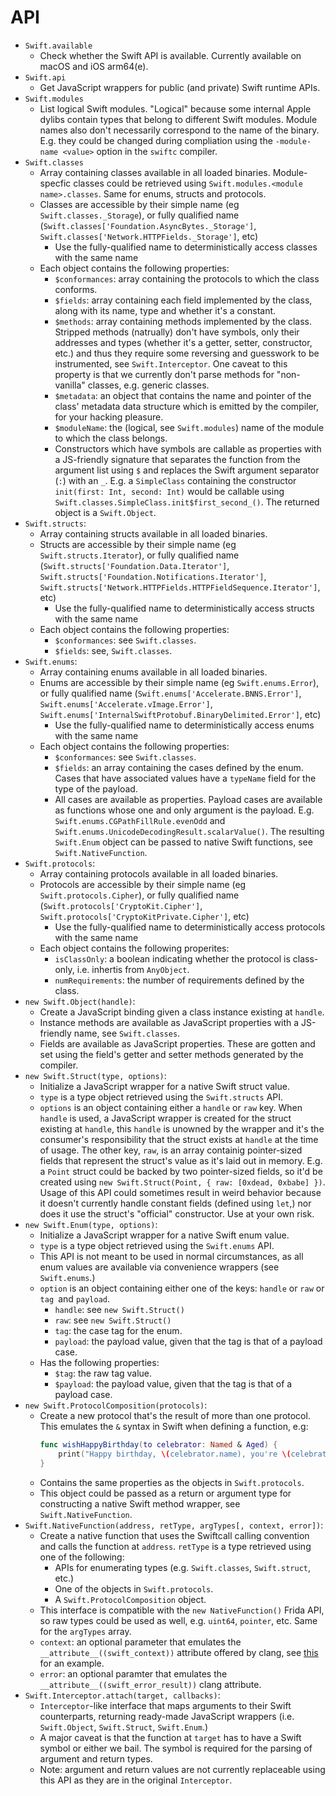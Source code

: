 # API

* `Swift.available`
    * Check whether the Swift API is available. Currently available on macOS and iOS arm64(e).
* `Swift.api`
    * Get JavaScript wrappers for public (and private) Swift runtime APIs.
* `Swift.modules`
    * List logical Swift modules. "Logical" because some internal Apple dylibs contain types that belong to different Swift modules. Module names also don't necessarily correspond to the name of the binary. E.g. they could be changed during compliation using the `-module-name <value>` option in the `swiftc` compiler.
* `Swift.classes`
    * Array containing classes available in all loaded binaries. Module-specfic classes could be retrieved using `Swift.modules.<module name>.classes`. Same for enums, structs and protocols.
    * Classes are accessible by their simple name (eg `Swift.classes._Storage`), or fully qualified name (`Swift.classes['Foundation.AsyncBytes._Storage']`, `Swift.classes['Network.HTTPFields._Storage']`, etc)
        * Use the fully-qualified name to deterministically access classes with the same name
    * Each object contains the following properties:
        * `$conformances`: array containing the protocols to which the class conforms.
        * `$fields`: array containing each field implemented by the class, along with its name, type and whether it's a constant.
        * `$methods`: array containing methods implemented by the class. Stripped methods (natrually) don't have symbols, only their addresses and types (whether it's a getter, setter, constructor, etc.) and thus they require some reversing and guesswork to be instrumented, see `Swift.Interceptor`. One caveat to this property is that we currently don't parse methods for "non-vanilla" classes, e.g. generic classes.
        * `$metadata`: an object that contains the name and pointer of the class' metadata data structure which is emitted by the compiler, for your hacking pleasure.
        * `$moduleName`: the (logical, see `Swift.modules`) name of the module to which the class belongs.
        * Constructors which have symbols are callable as properties with a JS-friendly signature that separates the function from the argument list using `$` and replaces the Swift argument separator (`:`) with an `_`. E.g. a `SimpleClass` containing the constructor `init(first: Int, second: Int)` would be callable using `Swift.classes.SimpleClass.init$first_second_()`. The returned object is a `Swift.Object`.
* `Swift.structs`:
    * Array containing structs available in all loaded binaries.
    * Structs are accessible by their simple name (eg `Swift.structs.Iterator`), or fully qualified name (`Swift.structs['Foundation.Data.Iterator']`, `Swift.structs['Foundation.Notifications.Iterator']`, `Swift.structs['Network.HTTPFields.HTTPFieldSequence.Iterator']`, etc)
        * Use the fully-qualified name to deterministically access structs with the same name
    * Each object contains the following properties:
        * `$conformances`: see `Swift.classes`.
        * `$fields`: see, `Swift.classes`.
* `Swift.enums`:
    * Array containing enums available in all loaded binaries.
    * Enums are accessible by their simple name (eg `Swift.enums.Error`), or fully qualified name (`Swift.enums['Accelerate.BNNS.Error']`, `Swift.enums['Accelerate.vImage.Error']`, `Swift.enums['InternalSwiftProtobuf.BinaryDelimited.Error']`, etc)
        * Use the fully-qualified name to deterministically access enums with the same name
    * Each object contains the following properties:
        * `$conformances`: see `Swift.classes`.
        * `$fields`: an array containing the cases defined by the enum. Cases that have associated values have a `typeName` field for the type of the payload.
        * All cases are available as properties. Payload cases are available as functions whose one and only argument is the payload. E.g. `Swift.enums.CGPathFillRule.evenOdd` and `Swift.enums.UnicodeDecodingResult.scalarValue()`. The resulting `Swift.Enum` object can be passed to native Swift functions, see `Swift.NativeFunction`.
* `Swift.protocols`:
    * Array containing protocols available in all loaded binaries.
    * Protocols are accessible by their simple name (eg `Swift.protocols.Cipher`), or fully qualified name (`Swift.protocols['CryptoKit.Cipher']`, `Swift.protocols['CryptoKitPrivate.Cipher']`, etc)
        * Use the fully-qualified name to deterministically access protocols with the same name
    * Each object contains the following properites:
        * `isClassOnly`: a boolean indicating whether the protocol is class-only, i.e. inhertis from `AnyObject`.
        * `numRequirements`: the number of requirements defined by the class.
* `new Swift.Object(handle)`:
    * Create a JavaScript binding given a class instance existing at `handle`.
    * Instance methods are available as JavaScript properties with a JS-friendly name, see `Swift.classes`.
    * Fields are available as JavaScript properties. These are gotten and set using the field's getter and setter methods generated by the compiler.
* `new Swift.Struct(type, options)`:
    * Initialize a JavaScript wrapper for a native Swift struct value.
    * `type` is a type object retrieved using the `Swift.structs` API.
    * `options` is an object containing either a `handle` or `raw` key. When `handle` is used, a JavaScript wrapper is created for the struct existing at `handle`, this `handle` is unowned by the wrapper and it's the consumer's responsibility that the struct exists at `handle` at the time of usage. The other key, `raw`, is an array containig pointer-sized fields that represent the struct's value as it's laid out in memory. E.g. a `Point` struct could be backed by two pointer-sized fields, so it'd be created using `new Swift.Struct(Point, { raw: [0xdead, 0xbabe] })`. Usage of this API could sometimes result in weird behavior because it doesn't currently handle constant fields (defined using `let`,) nor does it use the struct's "official" constructor. Use at your own risk.
* `new Swift.Enum(type, options)`:
    * Initialize a JavaScript wrapper for a native Swift enum value.
    * `type` is a type object retrieved using the `Swift.enums` API.
    * This API is not meant to be used in normal circumstances, as all enum values are available via convenience wrappers (see `Swift.enums`.)
    * `option` is an object containing either one of the keys: `handle` or `raw` or `tag `and `payload`.
        * `handle`: see `new Swift.Struct()`
        * `raw`: see `new Swift.Struct()`
        * `tag`: the case tag for the enum.
        * `payload`: the payload value, given that the tag is that of a payload case.
    * Has the following properties:
        * `$tag`: the raw tag value.
        * `$payload`: the payload value, given that the tag is that of a payload case.
* `new Swift.ProtocolComposition(protocols)`:
    * Create a new protocol that's the result of more than one protocol. This emulates the `&` syntax in Swift when defining a function, e.g:
        ```swift
        func wishHappyBirthday(to celebrator: Named & Aged) {
            print("Happy birthday, \(celebrator.name), you're \(celebrator.age)!")
        }
        ```
    * Contains the same properties as the objects in `Swift.protocols`.
    * This object could be passed as a return or argument type for constructing a native Swift method wrapper, see `Swift.NativeFunction`.
* `Swift.NativeFunction(address, retType, argTypes[, context, error])`:
    * Create a native function that uses the Swiftcall calling convention and calls the function at `address`. `retType` is a type retrieved using one of the following:
        * APIs for enumerating types (e.g. `Swift.classes`, `Swift.struct`, etc.)
        * One of the objects in `Swift.protocols`.
        * A `Swift.ProtocolComposition` object.
    * This interface is compatible with the `new NativeFunction()` Frida API, so raw types could be used as well, e.g. `uint64`, `pointer`, etc. Same for the `argTypes` array.
    * `context`: an optional parameter that emulates the `__attribute__((swift_context))` attribute offered by clang, see [this](https://gitlab.inria.fr/xfor/xfor-clang/-/blob/a422dde333dbe12dad36102b0e72126307a4c477/test/SemaCXX/attr-swiftcall.cpp) for an example.
    * `error`: an optional paramter that emulates the `__attribute__((swift_error_result))` clang attribute.
* `Swift.Interceptor.attach(target, callbacks)`:
    * `Interceptor`-like interface that maps arguments to their Swift counterparts, returning ready-made JavaScript wrappers (i.e. `Swift.Object`, `Swift.Struct`, `Swift.Enum`.)
    * A major caveat is that the function at `target` has to have a Swift symbol or either we bail. The symbol is required for the parsing of argument and return types.
    * Note: argument and return values are not currently replaceable using this API as they are in the original `Interceptor`.

